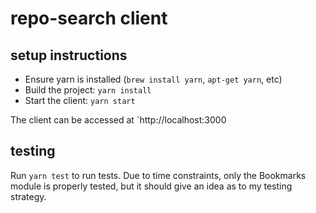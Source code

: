 # repo-search client

## setup instructions
* Ensure yarn is installed (`brew install yarn`, `apt-get yarn`, etc)
* Build the project: `yarn install`
* Start the client: `yarn start`

The client can be accessed at `http://localhost:3000


## testing
Run `yarn test` to run tests. Due to time constraints, only the Bookmarks module is properly tested, but it should give an idea as to my testing strategy.
